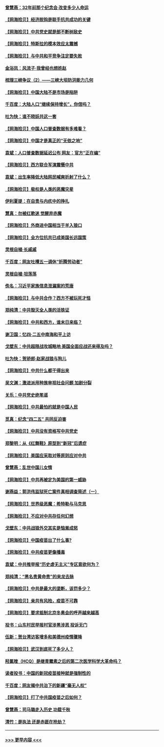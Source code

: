 #### [曾慧燕：32年前那个纪念会 改变多少人命运](../pages/nsc993/n12934233.md?t=05100452) 
#### [【网海拾贝】经济脱钩是联手抗共成功的关键](../pages/nsc993/n12934176.md?t=05100452) 
#### [【网海拾贝】中共党史就是部不断树敌史](../pages/nsc993/n12932844.md?t=05100452) 
#### [【网海拾贝】特斯拉的模本效应太震撼](../pages/nsc993/n12925626.md?t=05100452) 
#### [【网海拾贝】与中共和平竞争注定要失败](../pages/nsc993/n12923326.md?t=05100452) 
#### [金浴凤：风流子‧我曾经也想姓赵](../pages/nsc993/n12920911.md?t=05100452) 
#### [梳理三峡争议（2）——三峡大坝防洪能力几何](../pages/nsc993/n12920173.md?t=05100452) 
#### [【网海拾贝】中国大陆不是市场是陷阱](../pages/nsc993/n12920143.md?t=05100452) 
#### [千百度：大陆人口“继续保持增长”，你信吗？](../pages/nsc993/n12918946.md?t=05100452) 
#### [吐为快：谁不晓妖共这一套](../pages/nsc993/n12918941.md?t=05100452) 
#### [【网海拾贝】中国人口普查数据有多难看？](../pages/nsc993/n12917822.md?t=05100452) 
#### [【网海拾贝】中国才是真正的“无依之地”](../pages/nsc993/n12915845.md?t=05100452) 
#### [袁斌：人口普查数据延迟公布 网友：官方“正在编”](../pages/nsc993/n12915748.md?t=05100452) 
#### [【网海拾贝】西方联合军演震慑中共](../pages/nsc993/n12913466.md?t=05100452) 
#### [袁斌：出生率降低大陆网民喊爽折射了什么？](../pages/nsc993/n12913365.md?t=05100452) 
#### [【网海拾贝】极权是人类的恶魔灾星](../pages/nsc993/n12910697.md?t=05100452) 
#### [伊利夏提：在自责与内疚中的挣扎](../pages/nsc993/n12910493.md?t=05100452) 
#### [慧真：勿被红歌迷 觉醒弃赤魔](../pages/nsc993/n12910485.md?t=05100452) 
#### [【网海拾贝】外商进中国相当于羊入狼口](../pages/nsc993/n12908274.md?t=05100452) 
#### [【网海拾贝】全方位抗共已成美国长远国策](../pages/nsc993/n12906878.md?t=05100452) 
#### [灵根自植‧长戚戚](../pages/nsc993/n12905585.md?t=05100452) 
#### [千百度：网友吐槽五一调休“折腾劳动者”](../pages/nsc993/n12905934.md?t=05100452) 
#### [灵根自植‧坦荡荡](../pages/nsc993/n12905562.md?t=05100452) 
#### [佚名：习近平家族信息泄漏案的荒唐](../pages/nsc993/n12904705.md?t=05100452) 
#### [【网海拾贝】与中共合作？西方不被玩死才怪](../pages/nsc993/n12903873.md?t=05100452) 
#### [郑纯清：中共毁灭全人类的活铁证](../pages/nsc993/n12903785.md?t=05100452) 
#### [【网海拾贝】中共和西方，谁末日来临？](../pages/nsc993/n12903482.md?t=05100452) 
#### [谢卫国：忆四‧二五中南海和平上访](../pages/nsc993/n12902192.md?t=05100452) 
#### [戈壁东：中共超限战攻城略地 美国全面应战还来得及吗？](../pages/nsc993/n12902297.md?t=05100452) 
#### [吐为快：贺骄郎‧赵家战狼与狗儿](../pages/nsc993/n12902280.md?t=05100452) 
#### [【网海拾贝】中共什么都干得出来](../pages/nsc993/n12897500.md?t=05100452) 
#### [吴文渊：激进派用种族审视社会问题 加剧分裂](../pages/nsc993/n12893881.md?t=05100452) 
#### [关乐：中共党史绝笔谣](../pages/nsc993/n12897270.md?t=05100452) 
#### [【网海拾贝】中共最怕的就是中国人民](../pages/nsc993/n12894705.md?t=05100452) 
#### [觅真：纪念“四二五” 共同反迫害](../pages/nsc993/n12894553.md?t=05100452) 
#### [【网海拾贝】中共没有资格写中共党史](../pages/nsc993/n12892231.md?t=05100452) 
#### [郑黎明：从《红舞鞋》原型到“新冠”后遗症](../pages/nsc993/n12890469.md?t=05100452) 
#### [【网海拾贝】美国应采取对等原则应对中共](../pages/nsc993/n12889176.md?t=05100452) 
#### [曾慧燕：乱世中国儿女情](../pages/nsc993/n12887931.md?t=05100452) 
#### [【网海拾贝】中共再被定为美国的第一威胁](../pages/nsc993/n12887580.md?t=05100452) 
#### [谢燕益：郭洪伟监狱死亡案件真相调查简述（一）](../pages/nsc993/n12885648.md?t=05100452) 
#### [【网海拾贝】世界级恶魔：希特勒与马克思](../pages/nsc993/n12884062.md?t=05100452) 
#### [【网海拾贝】不应对中共存任何幻想](../pages/nsc993/n12881460.md?t=05100452) 
#### [戈壁东：中共战狼外交其实是恼羞成怒](../pages/nsc993/n12880392.md?t=05100452) 
#### [【网海拾贝】中国疫苗出了什么事?](../pages/nsc993/n12879124.md?t=05100452) 
#### [【网海拾贝】中共疫苗更像播毒](../pages/nsc993/n12876631.md?t=05100452) 
#### [袁斌：中共推举报“历史虚无主义”专区意欲何为？](../pages/nsc993/n12876530.md?t=05100452) 
#### [郑纯清：“黑名贵黄命贵”的来龙去脉](../pages/nsc993/n12875589.md?t=05100452) 
#### [【网海拾贝】中共是最大的垄断，该罚多少？](../pages/nsc993/n12874006.md?t=05100452) 
#### [【网海拾贝】亲共有风险，疫苗不可靠](../pages/nsc993/n12872224.md?t=05100452) 
#### [【网海拾贝】要求抵制北京冬奥会的呼声越来越高](../pages/nsc993/n12868962.md?t=05100452) 
#### [投书：山东村民举报村官涉黑涉恶 投诉无门](../pages/nsc993/n12869726.md?t=05100452) 
#### [伍新：贺台湾访客增多和美德州疫情骤降](../pages/nsc993/n12865651.md?t=05100452) 
#### [【网海拾贝】武汉到底死了多少人？](../pages/nsc993/n12863707.md?t=05100452) 
#### [羟氯喹（HCQ）是继青霉素之后的第二次医学科学大革命吗？](../pages/nsc993/n12638564.md?t=05100452) 
#### [读者投书：中国的新冠疫苗接种就是强制性的](../pages/nsc993/n12859932.md?t=05100452) 
#### [千百度：网友揭中共治下的新疆“毫无人权”](../pages/nsc993/n12858385.md?t=05100452) 
#### [【网海拾贝】打了中共国疫苗之后如何？](../pages/nsc993/n12857866.md?t=05100452) 
#### [曾慧燕：司马璐走入历史 功载千秋](../pages/nsc993/n12856996.md?t=05100452) 
#### [清竹：是执法 还是赤匪在抢劫？](../pages/nsc993/n12856952.md?t=05100452) 

----
#### [ >>> 更早内容 <<< ](../indexes/nsc993-earlier.md)
